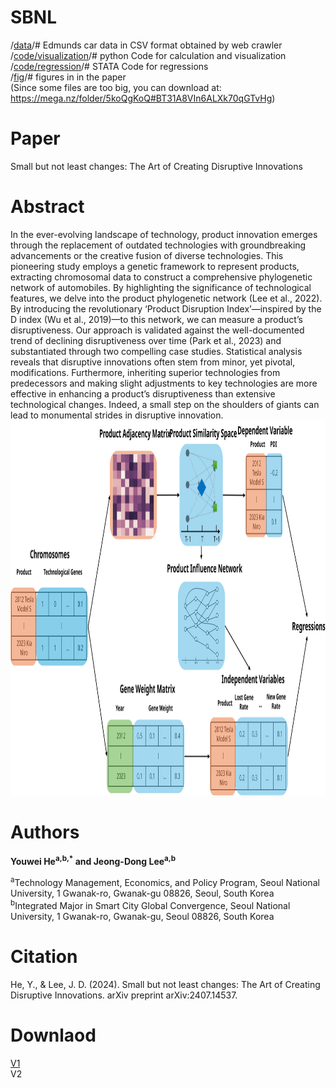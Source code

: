 # SBNL  
/<a href='data'>data</a>/# Edmunds car data in CSV format obtained by web crawler     
/<a href='code/visualization'>code/visualization</a>/# python Code for calculation and visualization  
/<a href='code/regression'>code/regression</a>/# STATA Code for regressions  
/<a href='fig'>fig</a>/# figures in in the paper  
(Since some files are too big, you can download at: https://mega.nz/folder/5koQgKoQ#BT31A8VIn6ALXk70qGTvHg) 
# Paper  
Small but not least changes: The Art of Creating Disruptive Innovations  
# Abstract  
In the ever-evolving landscape of technology, product innovation emerges through the replacement of outdated technologies with groundbreaking advancements or the creative fusion of diverse technologies. This pioneering study employs a genetic framework to represent products, extracting chromosomal data to construct a comprehensive phylogenetic network of automobiles. By highlighting the significance of technological features, we delve into the product phylogenetic network (Lee et al., 2022). By introducing the revolutionary ‘Product Disruption Index’—inspired by the D index (Wu et al., 2019)—to this network, we can measure a product’s disruptiveness. Our approach is validated against the well-documented trend of declining disruptiveness over time (Park et al., 2023) and substantiated through two compelling case studies. Statistical analysis reveals that disruptive innovations often stem from minor, yet pivotal, modifications. Furthermore, inheriting superior technologies from predecessors and making slight adjustments to key technologies are more effective in enhancing a product’s disruptiveness than extensive technological changes. Indeed, a small step on the shoulders of giants can lead to monumental strides in disruptive innovation.     
<img src="fig/conceptual framework.svg" alt="research flow" width="1300" height="600">
# Authors  
**Youwei He<sup>a,b,*</sup> and Jeong-Dong Lee<sup>a,b</sup>**

<sup>a</sup>Technology Management, Economics, and Policy Program, Seoul National University, 1 Gwanak-ro, Gwanak-gu 08826, Seoul, South Korea  
<sup>b</sup>Integrated Major in Smart City Global Convergence, Seoul National University, 1 Gwanak-ro, Gwanak-gu, Seoul 08826, South Korea 

# Citation  
He, Y., & Lee, J. D. (2024). Small but not least changes: The Art of Creating Disruptive Innovations. arXiv preprint arXiv:2407.14537.
# Downlaod
<a href='Preprint Manuscript_with_author_details.pdf'>V1</a>  
V2
